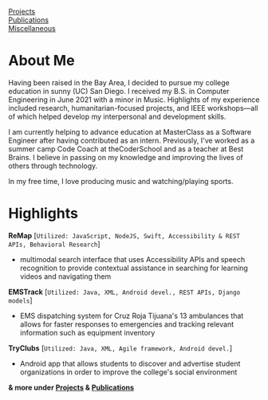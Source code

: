 <!---
[Markdown](https://guides.github.com/features/mastering-markdown/)
# Header 1
## Header 2
### Header 3
[Link](url) and ![Image](src)
**Bold** and _Italic_ and `Code` text
-->
[Projects](/projects/projects.md)  
[Publications](/publications/publications.md)  
[Miscellaneous](/miscellaneous/miscellaneous.md)  


# About Me

Having been raised in the Bay Area, I decided to pursue my college education in sunny (UC) San Diego. I received my B.S. in Computer Engineering in June 2021 with a minor in Music. Highlights of my experience included research, humanitarian-focused projects, and IEEE workshops—all of which helped develop my interpersonal and development skills.

I am currently helping to advance education at MasterClass as a Software Engineer after having contributed as an intern. Previously, I've worked as a summer camp Code Coach at theCoderSchool and as a teacher at Best Brains. I believe in passing on my knowledge and improving the lives of others through technology.

In my free time, I love producing music and watching/playing sports.


# Highlights

**ReMap** [`Utilized: JavaScript, NodeJS, Swift, Accessibility & REST APIs, Behavioral Research`]
- multimodal search interface that uses Accessibility APIs and speech recognition to provide contextual assistance in searching for learning videos and navigating them

**EMSTrack** [`Utilized: Java, XML, Android devel., REST APIs, Django models`]
- EMS dispatching system for Cruz Roja Tijuana's 13 ambulances that allows for faster responses to emergencies and tracking relevant information such as equipment inventory

**TryClubs** [`Utilized: Java, XML, Agile framework, Android devel.`]
- Android app that allows students to discover and advertise student organizations in order to improve the college's social environment

**& more under [Projects](/projects/projects.md) & [Publications](/publications/publications.md)**

